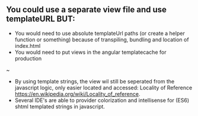 ## You could use a separate view file and use templateURL BUT:

- You would need to use absolute templateUrl paths (or create a helper function or something) because of transpiling, bundling and location of index.html
- You would need to put views in the angular templatecache for production

~
- By using template strings, the view wil still be seperated from the javascript logic, only easier located and accessed: Locality of Reference https://en.wikipedia.org/wiki/Locality_of_reference.
- Several IDE's are able to provider colorization and intellisense for (ES6) shtml templated strings in javascript.
